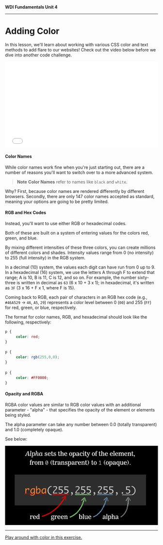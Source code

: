 **WDI Fundamentals Unit 4**

---

# Adding Color

In this lesson, we'll learn about working with various CSS color and text methods to add flare to our websites! Check out the video below before we dive into another code challenge.

<div class="wistia_responsive_padding" style="padding:56.25% 0 0 0;position:relative;"><div class="wistia_responsive_wrapper" style="height:100%;left:0;position:absolute;top:0;width:100%;"><iframe src="//fast.wistia.net/embed/iframe/2vazcm3j1l?seo=false&videoFoam=true" allowtransparency="true" frameborder="0" scrolling="no" class="wistia_embed" name="wistia_embed" allowfullscreen mozallowfullscreen webkitallowfullscreen oallowfullscreen msallowfullscreen width="100%" height="100%"></iframe></div></div>
<script src="//fast.wistia.net/assets/external/E-v1.js" async></script>

#### Color Names

While color names work fine when you're just starting out, there are a number of reasons you'll want to switch over to a more advanced system.

>**Note** **Color Names** refer to names like `black` and `white`.

Why? First, because color names are rendered differently by different browsers. Secondly, there are only 147 color names accepted as standard, meaning your options are going to be pretty limited. 

#### RGB and Hex Codes

Instead, you'll want to use either RGB or hexadecimal codes.

Both of these are built on a system of entering values for the colors red, green, and blue.

By mixing different intensities of these three colors, you can create millions of different colors and shades. Intensity values range from 0 (no intensity) to 255 (full intensity) in the RGB system. 

In a decimal (10) system, the values each digit can have run from 0 up to 9. In a hexadecimal (16) system, we use the letters A through F to extend that range; A is 10, B is 11, C is 12, and so on. For example, the number sixty-three is written in decimal as `63` (6 x 10 + 3 x 1); in hexadecimal, it's written as `3F` (3 x 16 + F x 1, where F is 15).

Coming back to RGB, each pair of characters in an RGB hex code (e.g., `#46A529` -> `46`, `A5`, `29`) represents a color level between 0 (`00`) and 255 (`FF`) for red, green, or blue, respectively.

The format for color names, RGB, and hexadecimal should look like the following, respectively:

```css
p {
     color: red;
}

p {
     color: rgb(255,0,0);
}

p {
     color: #FF0000;
}
```

#### Opacity and RGBA

RGBA color values are similar to RGB color values with an additional parameter - "alpha" - that specifies the opacity of the element or elements being styled.

The alpha parameter can take any number between 0.0 (totally transparent) and 1.0 (completely opaque).

See below:

![](assets/adding-color/rgb.png)

---

[Play around with color in this exercise.](adding-color-exercise.md)
